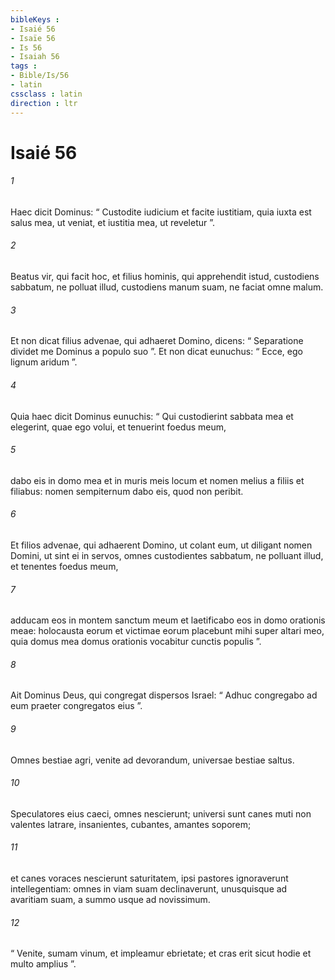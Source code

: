 ```yaml
---
bibleKeys : 
- Isaié 56
- Isaïe 56
- Is 56
- Isaiah 56
tags : 
- Bible/Is/56
- latin
cssclass : latin
direction : ltr
---
```


# Isaié 56

###### 1
Haec dicit Dominus: “ Custodite iudicium et facite iustitiam, quia iuxta est salus mea, ut veniat, et iustitia mea, ut reveletur ”.
###### 2
Beatus vir, qui facit hoc, et filius hominis, qui apprehendit istud, custodiens sabbatum, ne polluat illud, custodiens manum suam, ne faciat omne malum.
###### 3
Et non dicat filius advenae, qui adhaeret Domino, dicens: “ Separatione dividet me Dominus a populo suo ”. Et non dicat eunuchus: “ Ecce, ego lignum aridum ”.
###### 4
Quia haec dicit Dominus eunuchis: “ Qui custodierint sabbata mea et elegerint, quae ego volui, et tenuerint foedus meum,
###### 5
dabo eis in domo mea et in muris meis locum et nomen melius a filiis et filiabus: nomen sempiternum dabo eis, quod non peribit.
###### 6
Et filios advenae, qui adhaerent Domino, ut colant eum, ut diligant nomen Domini, ut sint ei in servos, omnes custodientes sabbatum, ne polluant illud, et tenentes foedus meum,
###### 7
adducam eos in montem sanctum meum et laetificabo eos in domo orationis meae: holocausta eorum et victimae eorum placebunt mihi super altari meo, quia domus mea domus orationis vocabitur cunctis populis ”.
###### 8
Ait Dominus Deus, qui congregat dispersos Israel: “ Adhuc congregabo ad eum praeter congregatos eius ”.
###### 9
Omnes bestiae agri, venite ad devorandum, universae bestiae saltus.
###### 10
Speculatores eius caeci, omnes nescierunt; universi sunt canes muti non valentes latrare, insanientes, cubantes, amantes soporem;
###### 11
et canes voraces nescierunt saturitatem, ipsi pastores ignoraverunt intellegentiam: omnes in viam suam declinaverunt, unusquisque ad avaritiam suam, a summo usque ad novissimum.
###### 12
“ Venite, sumam vinum, et impleamur ebrietate; et cras erit sicut hodie et multo amplius ”.
